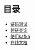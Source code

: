 # 目录
- [链码测试](./Testing-chaincode.md)
- [跨链查询](/learn_hyperledger_fabric/cross-chain.md)
- [使用kafka](/learn_hyperledger_fabric/use-kafka.md)
- [在线文档](http://hyperledger-fabric.readthedocs.io/en/latest/)
